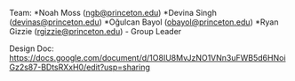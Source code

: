 Team:
*Noah Moss (ngb@princeton.edu)
*Devina Singh (devinas@princeton.edu)
*Oğulcan Bayol (obayol@princeton.edu)
*Ryan Gizzie (rgizzie@princeton.edu) - Group Leader

Design Doc:
https://docs.google.com/document/d/1O8IU8MvJzNO1VNn3uFWB5d6HNoiGz2s87-BDtsRXxH0/edit?usp=sharing
